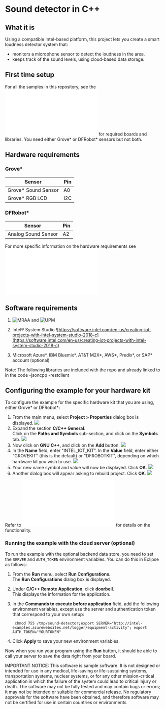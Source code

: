 # Sound detector in C++

## What it is

Using a compatible Intel-based platform, this project lets you create a smart loudness detector system that:<br>
- monitors a microphone sensor to detect the loudness in the area.<br>
- keeps track of the sound levels, using cloud-based data storage.

## First time setup
For all the samples in this repository, see the ![General Setup Instructions](./../../README.md#setup) for required boards and libraries.  You need either Grove\* or DFRobot\* sensors but not both.

## Hardware requirements

### Grove\*

Sensor | Pin
--- | ---
Grove\* Sound Sensor | A0
Grove\* RGB LCD | I2C

### DFRobot\*

Sensor | Pin
--- | ---
Analog Sound Sensor | A2

For more specific information on the hardware requirements see ![Hardware Details](./../README.md#hardware-requirements)

## Software requirements

1. ![MRAA](https://github.com/intel-iot-devkit/mraa) and ![UPM](https://upm.mraa.io)
2. Intel® System Studio ![https://software.intel.com/en-us/creating-iot-projects-with-intel-system-studio-2018-c](https://software.intel.com/en-us/creating-iot-projects-with-intel-system-studio-2018-c) 

3. Microsoft Azure\*, IBM Bluemix\*, AT&T M2X\*, AWS\*, Predix\*, or SAP\* account (optional)

Note: The following libraries are included with the repo and already linked to in the code -jsoncpp -restclient

## Configuring the example for your hardware kit

To configure the example for the specific hardware kit that you are using, either Grove\* or DFRobot\*:

1. From the main menu, select **Project > Properties** dialog box is displayed.
![](./../../images/cpp/click-project-properties.png)
2. Expand the section **C/C++ General**. <br>Click on the **Paths and Symbols** sub-section, and click on the **Symbols** tab.
![](./../../images/cpp/click-gen-path-symbols.png)
3. Now click on **GNU C++**, and click on the **Add** button.
![](./../../images/cpp/click-gnupp-add.png)
4. In the **Name** field, enter "INTEL_IOT_KIT". In the **Value** field, enter either "GROVEKIT" (this is the default) or "DFROBOTKIT", depending on which hardware kit you wish to use.
![](./../../images/cpp/add-name-and-var.png)
5. Your new name symbol and value will now be displayed. Click **OK**.
![](./../../images/cpp/name-var-ok.png)
6. Another dialog box will appear asking to rebuild project. Click **OK**.
![](./../../images/cpp/path-symbol-rebuild-ok.png)
    
Refer to ![How it Works](./../README.md#how-it-works) for details on the functionality.

### Running the example with the cloud server (optional)

To run the example with the optional backend data store, you need to set the `SERVER` and `AUTH_TOKEN` environment variables. You can do this in Eclipse as follows:

1. From the **Run** menu, select **Run Configurations**.<br> The **Run Configurations** dialog box is displayed.
2. Under **C/C++ Remote Application**, click **doorbell**.<br> This displays the information for the application.
3. In the **Commands to execute before application** field, add the following environment variables, except use the server and authentication token that correspond to your own setup:<br>

        chmod 755 /tmp/sound-detector;export SERVER="http://intel-examples.azurewebsites.net/logger/equipment-activity"; export AUTH_TOKEN="YOURTOKEN"

4. Click **Apply** to save your new environment variables.

Now when you run your program using the **Run** button, it should be able to call your server to save the data right from your board.

IMPORTANT NOTICE: This software is sample software. It is not designed or intended for use in any medical, life-saving or life-sustaining systems, transportation systems, nuclear systems, or for any other mission-critical application in which the failure of the system could lead to critical injury or death. The software may not be fully tested and may contain bugs or errors; it may not be intended or suitable for commercial release. No regulatory approvals for the software have been obtained, and therefore software may not be certified for use in certain countries or environments.
